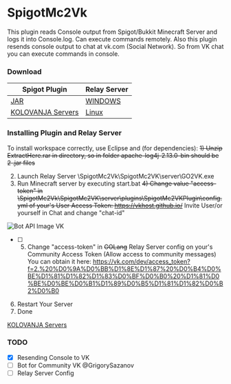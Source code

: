 # SpigotMc2Vk
This plugin reads Console output from Spigot/Bukkit Minecraft Server and logs it into Console.log.
Can execute commands remotely.
Also this plugin resends console output to chat at vk.com (Social Network). So from VK chat you can execute commands in console.
### Download
Spigot Plugin | Relay Server
------------ | -------------
[JAR](https://github.com/rhiskey/SpigotMc2Vk/tree/master/SpigotMc2VK/server/plugins) | [WINDOWS](https://github.com/rhiskey/SpigotMc2Vk/raw/master/SpigotMc2VK/server/spigot2vk.exe)
 [KOLOVANJA Servers](https://vk.com/kolovanja)| [Linux](https://github.com/rhiskey/SpigotMc2Vk/tree/master/SpigotMc2VK/server)
 
### Installing Plugin and Relay Server
To install workspace correctly, use Eclipse and (for dependencies):
~~1) Unzip ExtractHere.rar in directory, so in folder apache-log4j-2.13.0-bin should be 2 .jar files~~

2) Launch Relay Server \SpigotMc2Vk\SpigotMc2VK\server\GO2VK.exe
3) Run Minecraft server by executing start.bat
~~4) Change value "access-token" in \SpigotMc2Vk\SpigotMc2VK\server\plugins\SpigotMc2VKPlugin\config.yml of your's User Access Token: https://vkhost.github.io/~~
Invite User/or yourself in Chat and change "chat-id"

![Bot API Image VK](https://i.ibb.co/0qB1YjV/screen-api.png)

- [ ] 5) Change "access-token" in ~~GOLang~~ Relay Server config on your's Community Access Token (Allow access to community messages)
You can obtain it here: https://vk.com/dev/access_token?f=2.%20%D0%9A%D0%BB%D1%8E%D1%87%20%D0%B4%D0%BE%D1%81%D1%82%D1%83%D0%BF%D0%B0%20%D1%81%D0%BE%D0%BE%D0%B1%D1%89%D0%B5%D1%81%D1%82%D0%B2%D0%B0
6) Restart Your Server
7) Done

[KOLOVANJA Servers](https://vk.com/kolovanja)

### TODO
- [x] Resending Console to VK
- [ ] Bot for Community VK @GrigorySazanov
- [ ] Relay Server Config
